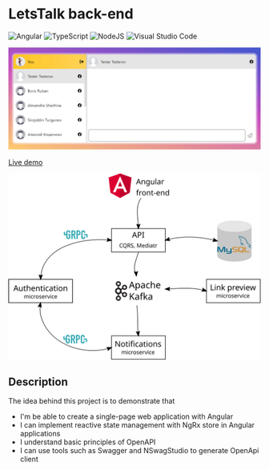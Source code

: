 # LetsTalk back-end

![Angular](https://img.shields.io/badge/angular-%23DD0031.svg?style=for-the-badge&logo=angular&logoColor=white)
![TypeScript](https://img.shields.io/badge/typescript-%23007ACC.svg?style=for-the-badge&logo=typescript&logoColor=white)
![NodeJS](https://img.shields.io/badge/node.js-6DA55F?style=for-the-badge&logo=node.js&logoColor=white)
![Visual Studio Code](https://img.shields.io/badge/Visual%20Studio%20Code-0078d7.svg?style=for-the-badge&logo=visual-studio-code&logoColor=white)

![scheme](demo.gif)

[Live demo](https://chat.epetukhov.cyou/)

![scheme](scheme-compressed.svg)
## Description
The idea behind this project is to demonstrate that 
* I'm be able to create a single-page web application with Angular
* I can implement reactive state management with NgRx store in Angular applications
* I understand basic principles of OpenAPI
* I can use tools such as Swagger and NSwagStudio to generate OpenApi client